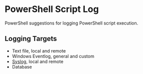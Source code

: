 # PowerShell Script Log

PowerShell suggestions for logging PowerShell script execution.

## Logging Targets

* Text file, local and remote
* Windows Eventlog, general and custom
* [Syslog](https://en.wikipedia.org/wiki/Syslog), local and remote
* Database
